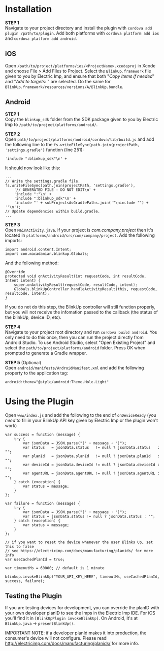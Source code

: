 Installation
==============

**STEP 1**<br>
Navigate to your project directory and install the plugin with `cordova add plugin /path/to/plugin`. Add both platforms with `cordova platform add ios` and `cordova platform add android`.

iOS
--------------
Open `/path/to/project/platforms/ios/<ProjectName>.xcodeproj` in Xcode and choose File > Add Files to Project. Select the `BlinkUp.framework` file given to you by Electric Imp, and ensure that both "*Copy items if needed*" and "*Add to targets: <ProjectName>*" are selected. Do the same for `BlinkUp.framework/resources/versions/A/BlinkUp.bundle`.


Android
--------------
**STEP 1**<br>
Copy the `blinkup_sdk` folder from the SDK package given to you by Electric Imp to `/path/to/project/platforms/android/`.

**STEP 2**<br>
Open `path/to/project/platforms/android/cordova/lib/build.js` and add the following line to the `fs.writeFileSync(path.join(projectPath, 'settings.gradle')` function (line 251):
```
'include ":blinkup_sdk"\n' +
```
It should now look like this:
```
...
// Write the settings.gradle file.
fs.writeFileSync(path.join(projectPath, 'settings.gradle'),
    '// GENERATED FILE - DO NOT EDIT\n' +
    'include ":"\n' +
    'include ":blinkup_sdk"\n' +
    'include "' + subProjectsAsGradlePaths.join('"\ninclude "') + '"\n');
// Update dependencies within build.gradle.
...
```

**STEP 3**<br>
Open `MainActivity.java`. If your project is *com.company.project* then it's located in `platforms/android/src/com/company/project`. Add the following imports:
```
import android.content.Intent;
import com.macadamian.blinkup.Globals;
```
And the following method:
```
@Override
protected void onActivityResult(int requestCode, int resultCode, Intent intent) {
    super.onActivityResult(requestCode, resultCode, intent);
    Globals.blinkUpController.handleActivityResult(this, requestCode, resultCode, intent);
}
```
If you do not do this step, the BlinkUp controller will still function properly, but you will not receive the infomation passed to the callback (the status of the blinkUp, device ID, etc).

**STEP 4**<br>
Navigate to your project root directory and run `cordova build android`. You only need to do this once, then you can run the project directly from Android Studio. To use Android Studio, select "Open Existing Project" and select the `path/to/project/platforms/android` folder. Press OK when prompted to generate a Gradle wrapper.

**STEP 5** (Optional)<br>
Open `android/manifests/AndroidManifest.xml` and add the following property to the application tag:
```
android:theme="@style/android:Theme.Holo.Light"
```

Using the Plugin
==========
Open `www/index.js` and add the following to the end of `onDeviceReady` (you *need* to fill in your BlinkUp API key given by Electric Imp or the plugin won't work)
```
var success = function (message) {
    try {
        var jsonData = JSON.parse("(" + message + ")");
        var status   = jsonData.status   != null ? jsonData.status   : "";
        var planId   = jsonData.planId   != null ? jsonData.planId   : "";
        var deviceId = jsonData.deviceId != null ? jsonData.deviceId : "";
        var agentURL = jsonData.agentURL != null ? jsonData.agentURL : "";
    } catch (exception) {
        var status = message;
    }
};

var failure = function (message) {
    try {
        var jsonData = JSON.parse("(" + message + ")");
        var status = jsonData.status != null ? jsonData.status : "";
    } catch (exception) {
        var status = message;
    }
};

// if you want to reset the device whenever the user Blinks Up, set this to false
// see https://electricimp.com/docs/manufacturing/planids/ for more info
var useCachedPlanId = true; 

var timeoutMs = 60000; // default is 1 minute

blinkup.invokeBlinkUp("YOUR_API_KEY_HERE", timeoutMs, useCachedPlanId, success, failure);
```

Testing the Plugin
-----------
If you are testing devices for development, you can override the planID with your own developer planID to see the Imps in the Electric Imp IDE. For iOS you'll find it in `[BlinkUpPlugin invokeBlinkUp]`. On Android, it's at `BlinkUp.java` -> `presentBlinkUp()`.<br>

IMPORTANT NOTE: if a developer planId makes it into production, the consumer's device will not configure. Please read http://electricimp.com/docs/manufacturing/planids/ for more info.
